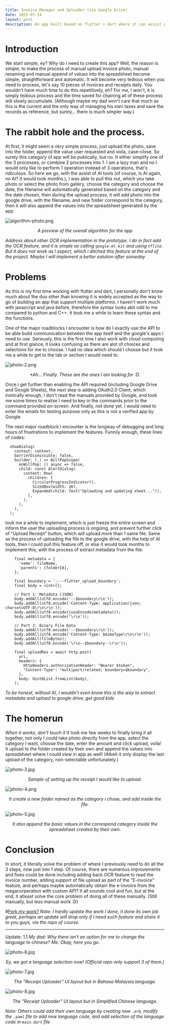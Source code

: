 ```yaml
---
title: Invoice Manager and Uploader (via Google Drive)
date: 2025-07-14
layout: post
description: An app built based on flutter + dart where it can assist personal or small business to manage their invoices for taxation purpose with ease by combining the jobs of auto renaming file name based on the custom category chose, with date of invoice selected, and records of invoice in spreadsheet automatically.
---
```

# Introduction
We start simple, ey? Why do I need to create this app? Well, the reason is simple, to make the process of manual upload invoice photo, manual renaming and manual append of values into the spreadsheet become simple, straightforward and automatic. It will become very tedious when you need to process, let's say 10 pieces of invoices and receipts daily. You wouldn't have much time to do this repetitively, eh? For me, I won't, it is simply tedious process and the time saved for chaining all of these process will slowly accumulate. (Although maybe my dad won't care that much as this is the current and the only way of managing his own taxes and save the records as reference, but surely... there is much simpler way.)

# The rabbit hole and the process.
At first, it might seem a very simple process, just upload the photo, save into the folder, append the value user requested and voila, case-close. So surely this category of app will be publically, but no. It either simplify one of the 3 processes, or combine 2 processes into 1. I am a lazy man and no I would only like to perform 1 operation instead of 3 operations, that's ridiculous. So here we go, with the assist of AI tools (of course, is AI again, no AI? it would took months.), I was able to pull this out, which you take photo or select the photo from gallery, choose the category and choose the date, the filename will automatically generated based on the category and the date chosen, then during the upload process, it will add photo into the google drive, with the filename, and new folder correspond to the category, then it will also append the values into the spreadsheet generated by the app.


![algorithm-photo.png](/assets/invoice-scanner/algo.png)
<p align=center><em>A preview of the overall algorithm for the app</em></p>


*Address about other OCR implementation in the prototype.
I do in fact add the OCR feature, and it is simple as calling `google-ml-kit` and using `tflite`. But it does not work as I expect, which i ditched this feature at the end of the project. Maybe I will implement a better solution after someday*

# Problems
As this is my first time working with flutter and dart, I personally don't know much about the duo other than knowing it is widely accepted as the way to go of building an app that support multiple platforms. I haven't work much with javascript and java before, therefore the syntax looks abit odd to me compared to python and C++. It took me a while to learn these syntax and the functions. 

One of the major roadblocks I encounter is how do I exactly use the API to be able build communication between the app itself and the google's apps I need to use. Seriously, this is the first time I also work with cloud computing and at first glance, it looks confusing as there are alot of choices and selections for me to choose. I had no idea which should I choose but it took me a while to get to the tab or section I would need to. 


![photo-2.png](/assets/invoice-scanner/photo-2.png)
<p align=center><em>*Ah... Finally. These are the ones I am looking for :D.</em></p>


Once i get further than enabling the API required (including Google Drive and Google Sheets), the next step is adding OAuth2.0 Client, which ironically enough, I don't read the manuals provided by Google, and took me some times to realise I need to key in the commands prior to the command provided on-screen. And finally, not done yet. I would need to enter the emails for testing purpose only as this is not a verified app by Google.

The next major roadblock I encounter is the longway of debugging and long hours of frustrations to implement the features. Funnily enough, these lines of codes:
```
  showDialog(
    context: context,
    barrierDismissible: false,
    builder: (_) => WillPopScope(
      onWillPop: () async => false,
      child: const AlertDialog(
        content: Row(
          children: [
            CircularProgressIndicator(),
            SizedBox(width: 16),
            Expanded(child: Text("Uploading and updating sheet...")),
          ],
        ),
      ),
    ),
  );
  ```
took me a while to implement, which is just freeze the entire screen and inform the user the uploading process is ongoing, and prevent further click of "Upload Receipt" button, which will upload more than 1 same file.
Same as the process of uploading the file to the google drive, with the help of AI tools, then I could pull this feature off, or else it would took months to implement this, with the process of extract metadata from the file:
```
    final metadata = {
      'name': fileName,
      'parents': [folderId],
    };

    final boundary = '----flutter_upload_boundary';
    final body = <int>[];

    // Part 1: Metadata (JSON)
    body.addAll(utf8.encode('--$boundary\r\n'));
    body.addAll(utf8.encode('Content-Type: application/json; charset=UTF-8\r\n\r\n'));
    body.addAll(utf8.encode(jsonEncode(metadata)));
    body.addAll(utf8.encode('\r\n'));

    // Part 2: Binary File Data
    body.addAll(utf8.encode('--$boundary\r\n'));
    body.addAll(utf8.encode('Content-Type: $mimeType\r\n\r\n'));
    body.addAll(fileBytes);
    body.addAll(utf8.encode('\r\n--$boundary--\r\n'));

    final uploadRes = await http.post(
      uri,
      headers: {
        HttpHeaders.authorizationHeader: "Bearer $token",
        "Content-Type": "multipart/related; boundary=$boundary",
      },
      body: Uint8List.fromList(body),
    );
```
*To be honest, without AI, I wouldn't even know this is the way to extract metadata and upload to google drive, get good kids*

# The homerun
*When it works, don't touch it*
It took me few weeks to finally bring it all together, not only I could take photo directly from the app, select the category I want, choose the date, enter the amount and click upload, voila! It upload to the folder created by their own and append the values into spreadsheet where I could view in app as well! (Albeit it only display the last upload of the category, non-selectable unfortunately.)

![photo-3.jpg](/assets/invoice-scanner/photo-3.jpg)
<p align=center><em>Sample of setting up the receipt I would like to upload.</em></p>


![photo-4.png](/assets/invoice-scanner/photo-4.png)
<p align=center><em>It create a new folder named as the category i chose, and add inside the file.</em></p>


![photo-5.jpg](/assets/invoice-scanner/photo-5.jpg)
<p align=center><em>It also append the basic values in the correspond category inside the spreadsheet created by their own.</em></p>


# Conclusion
In short, it literally solve the problem of where I previously need to do all the 3 steps, now just into 1 step. Of course, there are numerous improvements and fixes could be done including adding back OCR feature to read the invoice number, adding support of file upload as part of the "E-invoice" feature, and perhaps maybe automatically obtain the e-invoice from the megacorperation with custom API? It all sounds cool and fun, but at the end, it atleast solve the core problem of doing all of these manually. (Still manually, but less manual work :D)

#[Fork my work?](https://github.com/lkaixian/invoice-uploader)
*Note: I hardly update the work I done, it done its own job great, perhaps an update will drop only if I need such feature and share it to you guys, via the repo of course.*

---
Update: 1.1
*My dad: Why there isn't an option for me to change the language to chinese?*
*Me: Okay, here you go.*

![photo-6.jpg](/assets/invoice-scanner/photo-5.jpg)
<p align=center><em>Ey, we got a language selection now! (Official repo only support 3 of them.)</em></p>


![photo-7.jpg](/assets/invoice-scanner/photo-5.jpg)
<p align=center><em>The "Receipt Uploader" UI layout but in Bahasa Malaysia language.</em></p>


![photo-8.jpg](/assets/invoice-scanner/photo-5.jpg)
<p align=center><em>The "Receipt Uploader" UI layout but in Simplified Chinese language.</em></p>

*Note: Others could add their own language by creating new ```.arb```, modify the ```.yaml``` file to add new language code, and add selection of the language code in ```main.dart``` file*
